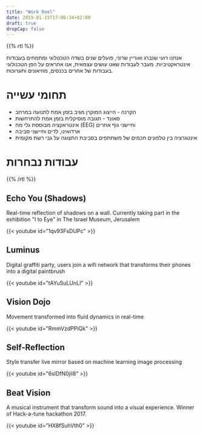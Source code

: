 ```yaml
---
title: "Work Reel"
date: 2019-01-15T17:06:34+02:00
draft: true
dropCap: false
---
```


{{% rtl %}}

אנחנו רועי שנברג ואוריין שרוני, פועלים שנים בשדה הטכנולוגי ומתמחים בעבודות אינטראקטיביות. מעבר לעבודות שאנו עושים עצמאית, אנו אחראים על הפן הטכנולוגי בעבודות של אחרים בכנסים, מוזיאונים ותערוכות.

# תחומי עשייה

- הקרנה - הייצוג המוקרן מגיב בזמן אמת לתנועה במרחב
- סאונד - תגובה מוסיקלית בזמן אמת להתרחשות
- אינטראקציה מבוססת גלי מח (EEG) וחיישני גוף אחרים
- ארדואינו, לדים וחיישני סביבה
- אינטגרציה בין טלפונים חכמים של משתתפים בסביבת התצוגה על גבי רשת מקומית


# עבודות נבחרות

{{% /rtl %}}


## Echo You (Shadows)

Real-time reflection of shadows on a wall. Currently taking part in the exhibition "I to Eye" in The Israel Museum, Jerusalem

{{< youtube id="1qv93FsDUPc" >}}

## Luminus

Digital graffiti party, users join a wifi network that transforms their phones into a digital paintbrush

{{< youtube id="tAYuSuLUnLI" >}}

## Vision Dojo

Movement transformed into fluid dynamics in real-time

{{< youtube id="RmmVzdPPiQk" >}}

## Self-Reflection

Style transfer live mirror based on machine learning image processing

{{< youtube id="6slDfN0jil8" >}}

## Beat Vision

A musical instrument that transform sound into a visual experience. Winner of Hack-a-tune hackathon 2017.

{{< youtube id="HX8fSuhVth0" >}}

